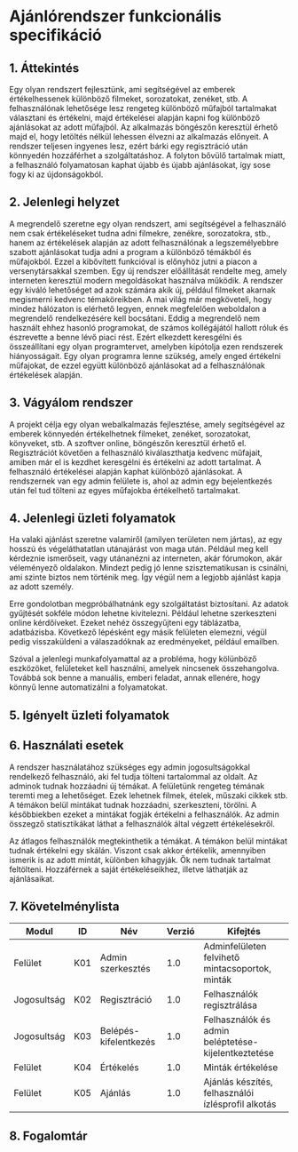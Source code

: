 # Ajánlórendszer funkcionális specifikáció

## 1. Áttekintés

Egy olyan rendszert fejlesztünk, ami segítségével az emberek értékelhessenek különböző filmeket, sorozatokat, zenéket, stb. A felhasználónak lehetősége lesz rengeteg különböző műfajból tartalmakat választani és értékelni, majd értékelései alapján kapni fog különböző ajánlásokat az adott műfajból. Az alkalmazás böngészőn keresztül érhető majd el, hogy letöltés nélkül lehessen élvezni az alkalmazás előnyeit. A rendszer teljesen ingyenes lesz, ezért bárki egy regisztráció után könnyedén hozzáférhet a szolgáltatáshoz. A folyton bővülő tartalmak miatt, a felhasználó folyamatosan kaphat újabb és újabb ajánlásokat, így sose fogy ki az újdonságokból.

## 2. Jelenlegi helyzet

A megrendelő szeretne egy olyan rendszert, ami segítségével a felhasználó nem csak értékeléseket tudna adni filmekre, zenékre, sorozatokra, stb., hanem az értékelések alapján az adott felhasználónak a legszemélyebbre szabott ajánlásokat tudja adni a program a különböző témákból és műfajokból. Ezzel a kibővített funkcióval is előnyhöz jutni a piacon a versenytársakkal szemben. Egy új rendszer előállítását rendelte meg, amely interneten keresztül modern megoldásokat használva működik. A rendszer egy kiváló lehetőséget ad azok számára akik új, például filmeket akarnak megismerni kedvenc témaköreikben. A mai világ már megköveteli, hogy mindez hálózaton is elérhető legyen, ennek megfelelően weboldalon a megrendelő rendelkezésére kell bocsátani. Eddig a megrendelő nem használt ehhez hasonló programokat, de számos kollégájától hallott róluk és észrevette a benne lévő piaci rést. Ezért elkezdett keresgélni és összeállítani egy olyan programtervet, amelyben kipótolja ezen rendszerek hiányosságait. Egy olyan programra lenne szükség, amely enged értékelni műfajokat, de ezzel együtt különböző ajánlásokat ad a felhasználónak értékelések alapján.

## 3. Vágyálom rendszer

A projekt célja egy olyan webalkalmazás fejlesztése, amely segítségével az emberek könnyedén értékelhetnek filmeket, zenéket, sorozatokat, könyveket, stb. A szoftver online, böngészőn keresztül érhető el. Regisztrációt követően a felhasználó kiválaszthatja kedvenc műfajait, amiben már el is kezdhet keresgélni és értékelni az adott tartalmat. A felhasználó értékelései alapján kaphat különböző ajánlásokat. A rendszernek van egy admin felülete is, ahol az admin egy bejelentkezés után fel tud tölteni az egyes műfajokba értékelhető tartalmakat.

## 4. Jelenlegi üzleti folyamatok

Ha valaki ajánlást szeretne valamiről (amilyen területen nem jártas), az egy hosszú és végeláthatatlan utánajárást von maga után. Például meg kell kérdeznie ismerőseit, vagy utánanézni az interneten, akár fórumokon, akár véleményező oldalakon. Mindezt pedig jó lenne szisztematikusan is csinálni, ami szinte biztos nem történik meg. Így végül nem a legjobb ajánlást kapja az adott személy.

Erre gondolotban megpróbálhatnánk egy szolgáltatást biztosítani. Az adatok gyűjtését sokféle módon lehetne kivitelezni. Például lehetne szerkeszteni online kérdőíveket. Ezeket nehéz összegyűjteni egy táblázatba, adatbázisba. Következő lépésként egy másik felületen elemezni, végül pedig visszaküldeni a válaszadóknak az eredményeket, például emailben.

Szóval a jelenlegi munkafolyamattal az a probléma, hogy kölünböző eszközöket, felületeket kell használni, amelyek nincsenek összehangolva. Továbbá sok benne a manuális, emberi feladat, annak ellenére, hogy könnyű lenne automatizálni a folyamatokat.

## 5. Igényelt üzleti folyamatok


## 6. Használati esetek

A rendszer használatához szükséges egy admin jogosultságokkal rendelkező felhasználó, aki fel tudja tölteni tartalommal az oldalt. Az adminok tudnak hozzáadni új témákat. A felületünk rengeteg témának teremti meg a lehetőséget. Ezek lehetnek filmek, ételek, műszaki cikkek stb. A témákon belül mintákat tudnak hozzáadni, szerkeszteni, törölni. A későbbiekben ezeket a mintákat fogják értékelni a felhasználók. Az admin összegző statisztikákat láthat a felhasználók által végzett értékelésekről.

Az átlagos felhasználók megtekinthetik a témákat. A témákon belül mintákat tudnak értékelni egy skálán. Viszont csak akkor értékelik, amennyiben ismerik is az adott mintát, különben kihagyják. Ők nem tudnak tartalmat feltölteni. Hozzáférnek a saját értékeléseikhez, illetve láthatják az ajánlásaikat.

## 7. Követelménylista

| Modul | ID  | Név | Verzió | Kifejtés |
|---|---|---|---|---|
| Felület | K01 | Admin  szerkesztés | 1.0| Adminfelületen felvihető mintacsoportok, minták |
| Jogosultság | K02 | Regisztráció | 1.0 | Felhasználók regisztrálása |
| Jogosultság | K03 | Belépés-kifelentkezés | 1.0 | Felhasználók és admin beléptetése-kijelentkeztetése |
| Felület | K04 | Értékelés | 1.0 | Minták értékelése |
| Felület | K05 | Ajánlás | 1.0 | Ajánlás készítés, felhasználói ízlésprofil alkotás |

## 8. Fogalomtár

